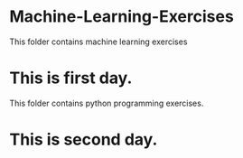 # Machine-Learning-Exercises
This folder contains machine learning exercises
# This is first day.
This folder contains python programming exercises.
# This is second day.

